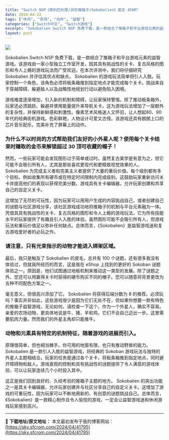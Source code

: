 ```yaml
---
title: "Switch NSP《索科巴利恩/异形推箱子/Sokobalien》英文 456M"
date: 2024-04-22
tags: ["休闲", "农场", "动作", "益智"]
categories: ["Switch中文", "Switch游戏"]
excerpt: "Sokobalien Switch NSP 免费下载，是一款结合了推箱子和平台游戏元素的益智游戏。该游戏由一家小型独立工作室开发，因其具有挑战性的关卡、复古风格的图形和令人上瘾的游戏玩法而广受欢迎。在本次评测中，我们将仔细研究 Sokobalien 并评估其优点和缺点。 Sokobalien 的游戏&hellip;"
layout: post
---
```


<img class="aligncenter" src="https://sky.sfcrom.com/wp-content/uploads/2024/04/20240422082941-a976e.jpeg" />

Sokobalien Switch NSP 免费下载，是一款结合了推箱子和平台游戏元素的益智游戏。该游戏由一家小型独立工作室开发，因其具有挑战性的关卡、复古风格的图形和令人上瘾的游戏玩法而广受欢迎。在本次评测中，我们将仔细研究 Sokobalien 并评估其优点和缺点。 Sokobalien 的游戏玩法简单但引人入胜。玩家控制一个角色，该角色必须将板条箱推到指定地点才能完成每个关卡。挑战来自于穿越障碍、躲避敌人以及战略性地规划行动以避免陷入困境。

<span>游戏难度逐渐增加，引入新的机制和障碍，让玩家保持警惕。除了推动板条箱外，玩家还必须跳跃、躲避并使用能量提升来导航关卡。这为游戏玩法增加了一层额外的复杂性，并保持新鲜感和刺激性。像素艺术风格迷人又怀旧，让人想起80、90年代的经典街机游戏。色彩鲜艳，人物设计可爱又古怪。该游戏还具有朗朗上口的芯片音乐配乐，完美补充了屏幕上的动作。</span>
<h3><span>为什么不以时尚的方式帮助我们友好的小外星人呢？使用每个关卡结束时赚取的金币来解锁超过 30 顶可收藏的帽子！</span></h3>
<span>然而，一些玩家可能会发现图形过于简单或过时。虽然复古美学是有意为之，但它可能不会吸引所有人，尤其是那些喜欢更现代和更精致视觉效果的人。 Sokobalien 为完成主义者和完美主义者提供了大量的重玩价值。每个级别都有多个目标，例如收集所有硬币或在特定时间限制内完成级别。这鼓励玩家重新访问关卡并提高他们的表现以获得完美分数。游戏具有关卡编辑器，允许玩家创建和共享自己的自定义关卡。</span>

<span>这增加了无尽的可玩性，因为玩家可以用用户生成的内容挑战自己，或者创建自己的谜题与社区游戏分享，该社区游戏成功地将推箱子的机制与平台元素融为一体。凭借其具有挑战性的关卡、复古风格的图形和令人上瘾的游戏玩法，它为所有技能水平的玩家提供了有趣且引人入胜的体验。虽然图形可能不会吸引所有人，但游戏玩法和重玩价值足以弥补任何缺点。总体而言，《Sokobalien》是益智游戏迷和复古游戏爱好者的必玩之作。</span>
<h3><span>请注意，只有光束指示的动物才能进入绑架区域。</span></h3>
<span>最后，我只是触及了 Sokobalien 的皮毛，总共有 100 个谜题，还有很多我没有体验过，但就我所经历的而言，这是我在 eShop 上找到的更好的 Sokoban 谜题体验之一。原因是，他们试图通过地板机制来推动这一类型的发展。除了谜题之外，您还可以用赢得关卡时获得的硬币购买不同的帽子。您可以随意将背景更改为五种不同配色方案之一。</span>

<span>毫无意义，但很高兴添加了它。 Sokobalien 将获得后端分数为 8 的推荐。必须玩吗？事实并非如此，这些游戏很少是因为它们无处不在，但如果你想要一款有特色的推箱子益智游戏，无论如何，请检查一下这个。作为一个外星人，确实不容易。亲爱的农场动物，更具体地说是牛、猪、羊和鸡，它们不会自己迈出一步。这里需要肌肉力量。然而我们的外星主角却只能推牛。</span>
<h3><span>动物和元素具有特定的机制特征，随着游戏的进展而引入。</span></h3>
<span>原理很简单，但也相当棘手。你可用的地面有限，也只有推动野兽的能力。 Sokobalien 是一款引人入胜的益智游戏，将经典的 Sokoban 游戏玩法与独特的外星人主题相结合。玩家的任务是通过各个关卡，将板条箱推到指定地点，同时避开障碍物和敌人。游戏直观的控制和具有挑战性的谜题提供了令人满意的游戏体验，可以让玩家连续几个小时投入其中。</span>

这正是我们回到良好的、久经考验的推箱子主题的地方。 Sokobalien 的突出功能之一是其关卡编辑器，允许玩家创建并与社区分享自己的自定义关卡。这增加了游戏的可重玩性，因为玩家可以不断地用新的、有创意的谜题挑战自己。总体而言，《Sokobalien》是一款精心制作且令人愉悦的游戏，一定会让益智游戏迷和休闲游戏玩家感到高兴。

---
📖 **下载地址/原文地址：** 本文最初发布于我的博客网站：[https://sky.sfcrom.com/2024/04/41795](https://sky.sfcrom.com/2024/04/41795)
